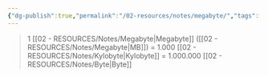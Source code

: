 ```yaml
---
{"dg-publish":true,"permalink":"/02-resources/notes/megabyte/","tags":["mathe/binärzahlen"]}
---
```


>1 [[02 - RESOURCES/Notes/Megabyte\|Megabyte]] ([[02 - RESOURCES/Notes/Megabyte\|MB]]) = 1.000 [[02 - RESOURCES/Notes/Kylobyte\|Kylobyte]] = 1.000.000 [[02 - RESOURCES/Notes/Byte\|Byte]]